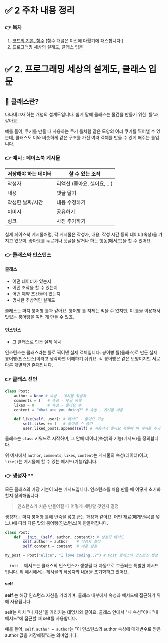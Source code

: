 # ✅ 2 주차 내용 정리

### 👉 목차
1. [코드의 기본, 함수]() (함수 개념은 이전에 다뤘기에 패스합니다.)
2. [프로그래밍 세상의 설계도, 클래스 입문](#2-프로그래밍-세상의-설계도-클래스-입문)


# ✅ 2. 프로그래밍 세상의 설계도, 클래스 입문


## 📌 클래스란?
나타내고자 하는 개념의 설계도입니다. 쉽게 말해 클래스는 물건을 만들기 위한 '틀'과 같아요. 

예를 들어, 쿠키를 만들 때 사용하는 쿠키 틀처럼 같은 모양의 여러 쿠키를 찍어낼 수 있는데, 클래스도 이와 비슷하게 같은 구조를 가진 여러 객체를 만들 수 있게 해주는 틀입니다.


### 👉 예시 : 페이스북 게시물 
|저장해야 하는 데이터|할 수 있는 조작|
|------------------|--------------|
|작성자|리액션 (좋아요, 싫어요, ...)|
|내용|댓글 달기|
|작성한 날짜/시간|내용 수정하기|
|이미지|공유하기|
|링크|사진 추가하기|

실제 페이스북 게시물처럼, 각 게시물은 작성자, 내용, 작성 시간 등의 데이터(속성)을 가지고 있으며, 좋아요를 누르거나 댓글을 달거나 하는 행동(메서드)을 할 수 있어요.


### 👉 클래스와 인스턴스
#### 클래스
- 어떤 데이터가 있는지
- 어떤 조작을 할 수 있는지
- 어떤 제약 조건들이 있는지
- 명시한 추상적인 설계도

클래스는 마치 붕어빵 틀과 같아요. 붕어빵 틀 자체는 먹을 수 없지만, 이 틀을 이용해서 맛있는 붕어빵을 여러 개 만들 수 있죠.

#### 인스턴스
- 그 클래스로 만든 실제 예시

인스턴스는 클래스라는 틀로 찍어낸 실제 객체입니다. 붕어빵 틀(클래스)로 만든 실제 붕어빵(인스턴스)이라고 생각하면 이해하기 쉬워요. 각 붕어빵은 같은 모양이지만 서로 다른 개별적인 존재입니다.


### 👉 클래스 선언
```python
class Post:
    author = None # 속성 - 게시물 작성자
    comments = []  # 속성 - 댓글 목록
    likes = 0      # 속성 - 좋아요 수
    content = "What are you doing?" # 속성 - 게시물 내용

    def like(self, user): # 메서드 - 좋아요 기능
        self.likes += 1   # 좋아요 수 증가
        user.liked_posts.append(self) # 사용자의 좋아요 목록에 이 게시물 추가
```

클래스는 `class` 키워드로 시작하며, 그 안에 데이터(속성)와 기능(메서드)을 정의합니다. 

위 예시에서 `author`, `comments`, `likes`, `content`는 게시물의 속성(데이터)이고, `like()`는 게시물에 할 수 있는 메서드(기능)입니다.


### 👉 생성자 **
모든 클래스의 가장 기본이 되는 메서드입니다. 인스턴스를 처음 만들 때 어떻게 초기화할지 정의해줍니다.

> 인스턴스가 처음 만들어질 때 어떻게 세팅할 것인지 결정

생성자는 마치 붕어빵 틀에 반죽을 넣고 굽는 과정과 같아요. 어떤 재료(매개변수)를 넣느냐에 따라 다른 맛의 붕어빵(인스턴스)이 만들어집니다.

```python
class Post:
    def __init__(self, author, content): # 생성자 메서드
        self.author = author    # 작성자 설정
        self.content = content  # 내용 설정

my_post = Post("elice", "I love coding..?") # Post 클래스의 인스턴스 생성
```

`__init__` 메서드는 클래스의 인스턴스가 생성될 때 자동으로 호출되는 특별한 메서드입니다. 위 예시에서는 게시물의 작성자와 내용을 초기화하고 있어요.

#### self
**self** 는 해당 인스턴스 자신을 가리키며, 클래스 내부에서 속성과 메서드에 접근하기 위해 사용됩니다.

self는 마치 "나 자신"을 가리키는 대명사와 같아요. 클래스 안에서 "내 속성"이나 "내 메서드"에 접근할 때 self를 사용합니다.

예를 들어, `self.author = author`는 "이 인스턴스의 author 속성에 매개변수로 받은 author 값을 저장해줘"라는 의미입니다.

